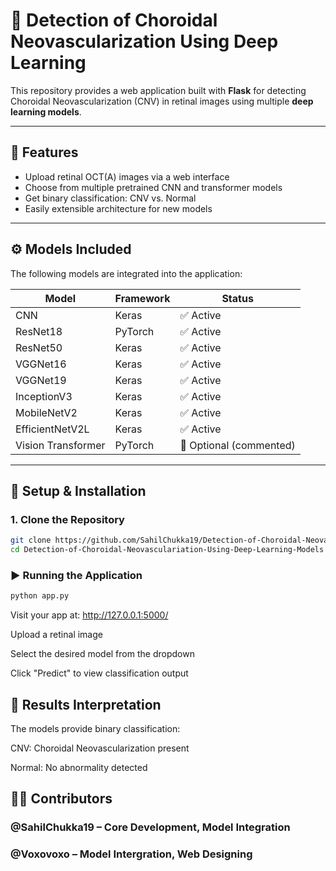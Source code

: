 
# 🧠 Detection of Choroidal Neovascularization Using Deep Learning

This repository provides a web application built with **Flask** for detecting Choroidal Neovascularization (CNV) in retinal images using multiple **deep learning models**.

---

## 🚀 Features

- Upload retinal OCT(A) images via a web interface  
- Choose from multiple pretrained CNN and transformer models  
- Get binary classification: CNV vs. Normal  
- Easily extensible architecture for new models

---

## ⚙️ Models Included

The following models are integrated into the application:

| Model                | Framework | Status   |
|---------------------|-----------|----------|
| CNN                 | Keras     | ✅ Active |
| ResNet18            | PyTorch   | ✅ Active |
| ResNet50            | Keras     | ✅ Active |
| VGGNet16            | Keras     | ✅ Active |
| VGGNet19            | Keras     | ✅ Active |
| InceptionV3         | Keras     | ✅ Active |
| MobileNetV2         | Keras     | ✅ Active |
| EfficientNetV2L     | Keras     | ✅ Active |
| Vision Transformer  | PyTorch   | 🔲 Optional (commented) |

---



## 🧪 Setup & Installation

### 1. Clone the Repository

```bash
git clone https://github.com/SahilChukka19/Detection-of-Choroidal-Neovasculariation-Using-Deep-Learning-Models.git
cd Detection-of-Choroidal-Neovasculariation-Using-Deep-Learning-Models
```
### ▶️ Running the Application
```bash
python app.py
```
Visit your app at: http://127.0.0.1:5000/

Upload a retinal image

Select the desired model from the dropdown

Click "Predict" to view classification output

## 📑 Results Interpretation
The models provide binary classification:

CNV: Choroidal Neovascularization present

Normal: No abnormality detected

## 🙋‍♂️ Contributors
### @SahilChukka19 – Core Development, Model Integration
### @Voxovoxo      – Model Intergration, Web Designing
